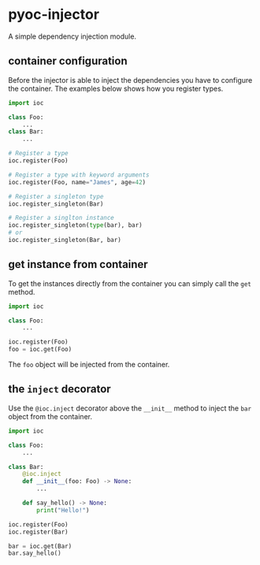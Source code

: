 # pyoc-injector
A simple dependency injection module.

## container configuration

Before the injector is able to inject the dependencies you have to configure the container. The examples below shows how you register types.
```py
import ioc

class Foo:
    ...
class Bar:
    ...

# Register a type
ioc.register(Foo)

# Register a type with keyword arguments
ioc.register(Foo, name="James", age=42)

# Register a singleton type
ioc.register_singleton(Bar)

# Register a singlton instance
ioc.register_singleton(type(bar), bar)
# or
ioc.register_singleton(Bar, bar)
```

## get instance from container

To get the instances directly from the container you can simply call the ```get``` method.

```py
import ioc

class Foo:
    ...

ioc.register(Foo)
foo = ioc.get(Foo)
```

The ```foo``` object will be injected from the container.

## the ```inject``` decorator

Use the ```@ioc.inject``` decorator above the ```__init__``` method to inject the ```bar``` object from the container.

```py
import ioc

class Foo:
    ...

class Bar:
    @ioc.inject
    def __init__(foo: Foo) -> None:
        ...

    def say_hello() -> None:
        print("Hello!")

ioc.register(Foo)
ioc.register(Bar)

bar = ioc.get(Bar)
bar.say_hello()

```
